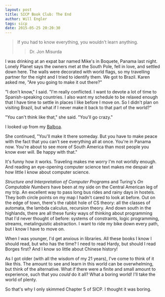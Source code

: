 ```yaml
---
layout: post
title: SICP Book Club: The End
author: Will Engler
tags: sicp
date: 2015-05-25 20:20:30
---
```


>If you had to know everything, you wouldn't learn anything.
>> Dr. Jon Misurda

I was drinking at an expat bar named Mike's in Boquete, Panama last night.
Lonely Planet says the owners met at the South Pole, fell in love, and settled down here.
The walls were decorated with world flags, so my travelling partner for the night and I tried to identify them.
We got to Brazil.
Karen asked me, "Are you going to make it out there?"

"I don't know," I said. "I'm really conflicted. I want to devote a lot of time to Spanish-speaking countries.
I also want my schedule to be relaxed enough that I have time to settle in places I like before I move on.
So I didn't plan on visiting Brazil, but what if I never make it back to that part of the world?"

"You can't think like that," she said. "You'll go crazy."

I looked up from my [Balboa](http://en.wikipedia.org/wiki/Beers_of_Panama). 

She continued, 
"You'll make it there someday.
But you have to make peace with the fact that you can't see everything all at once.
You're in Panama now.
You're about to see more of South America than most people you know ever will.
Be happy with that."

It's funny how it works.
Traveling makes me worry I'm not worldly enough.
And reading an eye-opening computer science text makes me despair at how little I know about computer science.

_Structure and Interpretation of Computer Programs_ and Turing's _On Computable Numbers_
have been at my side on the Central American leg of my trip.
An excellent way to pass long bus rides and rainy days in hostels.
They both circle points on my map I hadn't cared to look at before.
Out on the edge of town, there's the rabbit hole of CS theory: all the classes of automata, the lambda calculus, recursion theory.
And down south in the highlands, there are all these funky ways of thinking about programming that I'd never thought of before:
systems of constraints, logic programming, streams, metalinguistic abstraction.
I want to ride my bike down every path, but I know I have to move on.

When I was younger, I'd get anxious in libraries.
All these books I know I should read, but who has the time?
I need to read Hardy, but should I read Borges first?
And I know so little about Chinese history!

As I got older (with all the wisdom of my 21 years),
I've come to think of it like this.
The amount to see and learn in this world can be overwhelming, but think of the alternative.
What if there were a finite and small amount to experience, such that you _could_ do it all?
What a boring world!
I'll take the world of plenty.

So that's why I only skimmed Chapter 5 of SICP.
I thought it was boring.